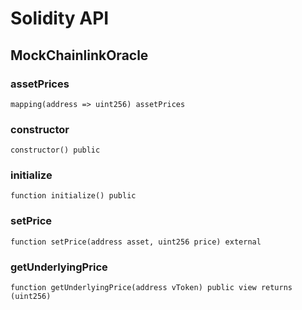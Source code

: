 # Solidity API

## MockChainlinkOracle

### assetPrices

```solidity
mapping(address => uint256) assetPrices
```

### constructor

```solidity
constructor() public
```

### initialize

```solidity
function initialize() public
```

### setPrice

```solidity
function setPrice(address asset, uint256 price) external
```

### getUnderlyingPrice

```solidity
function getUnderlyingPrice(address vToken) public view returns (uint256)
```


